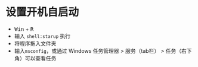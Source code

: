 # 设置开机自启动
- <kbd>Win</kbd> + <kbd>R</kbd>
- 输入 `shell:starup` 执行
- 将程序拖入文件夹
- 输入`msconfig`，或通过 Windows 任务管理器 > 服务（tab栏） > 任务（右下角）可以查看任务
